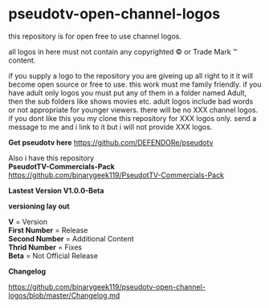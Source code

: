 # pseudotv-open-channel-logos
this repository is for open free to use channel logos.

all logos in here must not contain any copyrighted © or Trade Mark ™ content.

if you supply a logo to the repository
you are giveing up all right to it it will become open source or free to use.
this work must me family friendly. if you have adult only logos you must put any of them in a folder named Adult, then the sub folders like shows movies etc.
adult logos include bad words or not appropriate for younger viewers. there will be no XXX channel logos.
if you dont like this you my clone this repository for XXX logos only. send a message to me and i link to it but i will not provide XXX logos.



**Get pseudotv here**
https://github.com/DEFENDORe/pseudotv

Also i have this repository <br />
**PseudotTV-Commercials-Pack**
https://github.com/binarygeek119/PseudotTV-Commercials-Pack


**Lastest Version V1.0.0-Beta**


**versioning lay out**

**V** = Version<br />
**First Number** = Release<br />
**Second Number** = Additional Content<br />
**Thrid Number** = Fixes <br />
**Beta** = Not Official Release<br />

**Changelog**

https://github.com/binarygeek119/pseudotv-open-channel-logos/blob/master/Changelog.md

